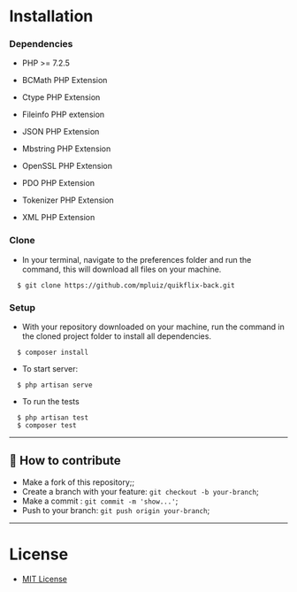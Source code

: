 # Installation

### Dependencies

- PHP >= 7.2.5

- BCMath PHP Extension

- Ctype PHP Extension

- Fileinfo PHP extension

- JSON PHP Extension

- Mbstring PHP Extension

- OpenSSL PHP Extension

- PDO PHP Extension

- Tokenizer PHP Extension

- XML PHP Extension


### Clone
- In your terminal, navigate to the preferences folder and run the command, this will download all files on your machine.
```
  $ git clone https://github.com/mpluiz/quikflix-back.git
```

### Setup

- With your repository downloaded on your machine, run the command in the cloned project folder to install all dependencies.
```
  $ composer install
```
- To start server:
```
  $ php artisan serve
```
- To run the tests
```
  $ php artisan test
  $ composer test
```

---

## 🤔 How to contribute

- Make a fork of this repository;;
- Create a branch with your feature: `git checkout -b your-branch`;
- Make a commit : `git commit -m 'show...'`;
- Push to your branch: `git push origin your-branch`;

---

# License

- [MIT License](https://opensource.org/licenses/MIT)
